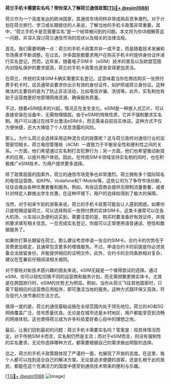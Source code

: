 **荷兰手机卡需要实名吗？带你深入了解荷兰通信政策[[TG💪+ @esim1088](https://t.me/s/esim1088)]**

荷兰作为一个高度发达的欧洲国家，其通信市场同样非常成熟且竞争激烈。对于计划在荷兰旅行、学习或长期居住的人来说，了解当地的手机卡政策非常重要。其中，“荷兰手机卡是否需要实名”是一个经常被问到的问题。本文将为你详细解答这一问题，并深入探讨荷兰通信市场的现状以及相关的法律法规。

首先，我们需要明确一点：荷兰的手机卡政策并非一成不变，而是随着技术发展和市场需求不断调整。在过去，许多国家都要求用户在购买手机卡时提供身份证件进行实名登记。然而，近年来，随着电子SIM卡（eSIM）技术的普及以及欧盟范围内对隐私保护的要求提高，荷兰的手机卡政策也逐渐变得更加灵活。

在荷兰，传统的实体SIM卡确实需要实名登记。这意味着当你在商店购买一张预付费手机卡时，店员通常会要求你出示有效的身份证件，如护照或荷兰身份证。这种做法的主要目的是为了防止非法活动，比如电信诈骗、洗钱等。此外，实名制也有助于运营商更好地管理网络资源，确保服务质量。

不过，随着eSIM技术的兴起，情况正在发生变化。eSIM是一种嵌入式芯片，可以直接安装在设备中，无需物理插拔。由于eSIM的特殊性质，它并不强制要求实名制。用户可以通过在线平台激活eSIM卡，而无需亲自前往实体店。这种方式不仅方便快捷，还大大降低了个人信息泄露的风险。

那么，为什么荷兰会选择采用这种混合式的政策呢？这与荷兰政府对通信行业的监管密切相关。荷兰电信管理局（ACM）一直致力于平衡安全性和便利性之间的关系。一方面，他们希望通过实名制打击犯罪行为；另一方面，他们也希望推动新技术的应用，以提升用户体验。因此，在传统SIM卡领域坚持实名制的同时，也在积极推广eSIM技术，为用户提供更多选择。

除了政策层面的因素外，荷兰的通信市场竞争也非常激烈。荷兰拥有多个国际知名的电信运营商，如KPN、Vodafone和T-Mobile等。这些公司为了争夺市场份额，往往会推出各种优惠套餐和服务。例如，有些运营商会提供无限制流量套餐，或者针对特定人群推出学生优惠。在这种环境下，用户的选择权得到了极大的保障。

当然，对于初来乍到的游客来说，荷兰的手机卡政策可能会让人感到困惑。如果你只是短期逗留荷兰，可以选择购买一张预付费的实体SIM卡。这类卡通常可以在各大机场、火车站以及便利店买到。需要注意的是，购买时要准备好有效证件，并按照要求填写相关信息。一旦完成实名登记，你就可以正常使用语音通话、短信和数据服务了。

如果你打算长期留在荷兰，那么建议考虑申请一张合约SIM卡。合约卡的优势在于资费更加稳定，且通常包含更多的增值服务。不过，申请合约卡的前提是你必须具备合法居留身份，并能提供相应的证明文件。此外，合约卡的合同条款相对复杂，建议在签署前仔细阅读相关细则。

对于那些对新技术感兴趣的朋友来说，eSIM无疑是一个值得尝试的选择。通过eSIM，你可以轻松切换不同的运营商和服务计划，而无需频繁更换实体卡。尤其是在跨国旅行时，eSIM的优势尤为明显。例如，当你从荷兰飞往其他国家时，只需下载相应的运营商应用程序，即可激活当地的服务。这种方式既环保又高效，符合现代人快节奏的生活方式。

值得一提的是，荷兰的通信基础设施在全球范围内处于领先地位。荷兰的4G和5G网络覆盖广泛，信号质量优良。无论是在城市还是乡村地区，用户都能享受到流畅的网络体验。这也使得荷兰成为许多科技爱好者心目中的理想之地。

最后，让我们回到最初的问题：荷兰手机卡需要实名吗？答案是：视具体情况而定。对于传统SIM卡而言，实名制仍然是主流；而对于eSIM而言，则没有强制性的实名要求。无论你选择哪种方式，都需要根据自己的需求做出明智的选择。

总之，荷兰的手机卡政策既体现了严谨的一面，也展现了开放的态度。在这里，每个人都可以找到适合自己的解决方案。无论是追求便捷的游客，还是扎根于此的居民，都能在这个充满活力的国度中感受到通信技术带来的便利与乐趣。

[[TG💪+ @esim1088](https://t.me/s/esim1088) ![Image](https://i.postimg.cc/4NQfJmqS/Snipaste-2025-05-13-00-14-12.png)]